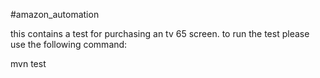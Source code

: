#amazon_automation

this contains a test for purchasing an tv 65 screen.
to run the test please use the following command:

mvn test

